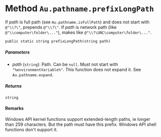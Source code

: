 # Method `Au.pathname.prefixLongPath`

If *path* is full path (see `Au.pathname.isFullPath`) and does not start with `@"\\?\"`, prepends `@"\\?\"`. If *path* is network path (like `@"\\computer\folder\..."`), makes like `@"\\?\UNC\computer\folder\..."`.

```
public static string prefixLongPath(string path)
```

##### Parameters

- *path*  (`string`):
    Path. Can be `null`. Must not start with `"%environmentVariable%"`. This function does not expand it. See `Au.pathname.expand`.

##### Returns

`string`

#### Remarks

Windows API kernel functions support extended-length paths, ie longer than 259 characters. But the path must have this prefix. Windows API shell functions don't support it.